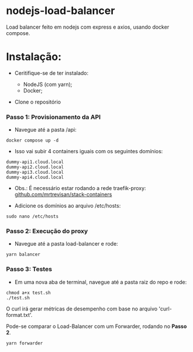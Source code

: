 # nodejs-load-balancer
Load balancer feito em nodejs com express e axios, usando docker compose.

# Instalação:

* Ceritifique-se de ter instalado:
    - NodeJS (com yarn);
    - Docker;

* Clone o repositório

### Passo 1: Provisionamento da API
* Navegue até a pasta /api:

```
docker compose up -d
```

* Isso vai subir 4 containers iguais com os seguintes domínios:
```
dummy-api1.cloud.local
dummy-api2.cloud.local
dummy-api3.cloud.local
dummy-api4.cloud.local
```

* Obs.: É necessário estar rodando a rede traefik-proxy: <br/>
<a href="https://github.com/mrtrevisan/stack-containers">github.com/mrtrevisan/stack-containers</a>

* Adicione os domínios ao arquivo /etc/hosts:
```
sudo nano /etc/hosts
```
### Passo 2: Execução do proxy

* Navegue até a pasta load-balancer e rode:
```
yarn balancer
```

### Passo 3: Testes

* Em uma nova aba de terminal, navegue até a pasta raiz do repo e rode:
```
chmod a+x test.sh
./test.sh
```

O curl irá gerar métricas de desempenho com base no arquivo 'curl-format.txt'.

Pode-se comparar o Load-Balancer com um Forwarder, rodando no <b>Passo 2</b>.
``` 
yarn forwarder 
``` 
